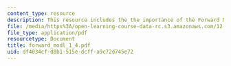 ```yaml
---
content_type: resource
description: This resource includes the the importance of the Forward Model.
file: /media/https%3A/open-learning-course-data-rc.s3.amazonaws.com/12-864-inference-from-data-and-models-spring-2005/df4034cfd8b1515edcffa9c72d745e72_forward_modl_1_4.pdf
file_type: application/pdf
resourcetype: Document
title: forward_modl_1_4.pdf
uid: df4034cf-d8b1-515e-dcff-a9c72d745e72
---
```

